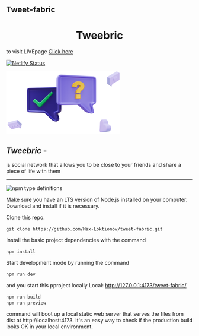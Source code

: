 ## Tweet-fabric

<h1 align="center" > Tweebric</h1>

to visit LIVEpage [Click here](https://max-loktionov.github.io/tweet-fabric/)

[![Netlify Status](https://api.netlify.com/api/v1/badges/fa7488c0-0f3b-4ed0-9fc1-7ba474861b79/deploy-status)](https://app.netlify.com/sites/tweebric/deploys)

![](src/img/picto.png)

## **_Tweebric_** -

is social network that allows you to be close to your friends and share a piece of life with them

---

<img alt="npm type definitions" src="https://img.shields.io/npm/types/typescript?color=green&label=dependencies">

Make sure you have an LTS version of Node.js installed on your computer. Download and install if it is necessary.

Clone this repo.

```
git clone https://github.com/Max-Loktionov/tweet-fabric.git
```

Install the basic project dependencies with the command

```
npm install
```

Start development mode by running the command

```
npm run dev
```

and you start this pproject locally
Local: http://127.0.0.1:4173/tweet-fabric/

```
npm run build
npm run preview
```

command will boot up a local static web server that serves the files from dist at
http://localhost:4173. It's an easy way to check if the production build looks OK in your local environment.
